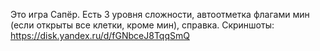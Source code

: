 Это игра Сапёр. Есть 3 уровня сложности, автоотметка флагами мин (если открыты все клетки, кроме мин), справка.
Скриншоты: https://disk.yandex.ru/d/fGNbceJ8TqqSmQ
